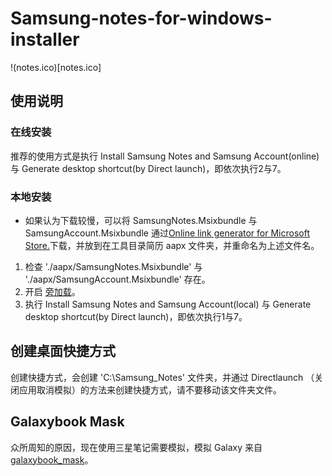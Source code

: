 # Samsung-notes-for-windows-installer

!(notes.ico)[notes.ico]

## 使用说明

### 在线安装
推荐的使用方式是执行 Install Samsung Notes and Samsung Account(online) 与 Generate desktop shortcut(by Direct launch)，即依次执行2与7。

### 本地安装
- 如果认为下载较慢，可以将 SamsungNotes.Msixbundle 与 SamsungAccount.Msixbundle 通过[Online link generator for Microsoft Store.](https://store.rg-adguard.net/)下载，并放到在工具目录简历 aapx 文件夹，并重命名为上述文件名。
1. 检查 './aapx/SamsungNotes.Msixbundle' 与 './aapx/SamsungAccount.Msixbundle'
存在。
2. 开启 [旁加载](https://learn.microsoft.com/zh-cn/windows/application-management/sideload-apps-in-windows)。
3. 执行 Install Samsung Notes and Samsung Account(local) 与 Generate desktop shortcut(by Direct launch)，即依次执行1与7。

## 创建桌面快捷方式
创建快捷方式，会创建 'C:\Samsung_Notes' 文件夹，并通过 Directlaunch （关闭应用取消模拟）的方法来创建快捷方式，请不要移动该文件夹文件。

## Galaxybook Mask
众所周知的原因，现在使用三星笔记需要模拟，模拟 Galaxy 来自[galaxybook_mask](https://github.com/kellwinr/galaxybook_mask)。